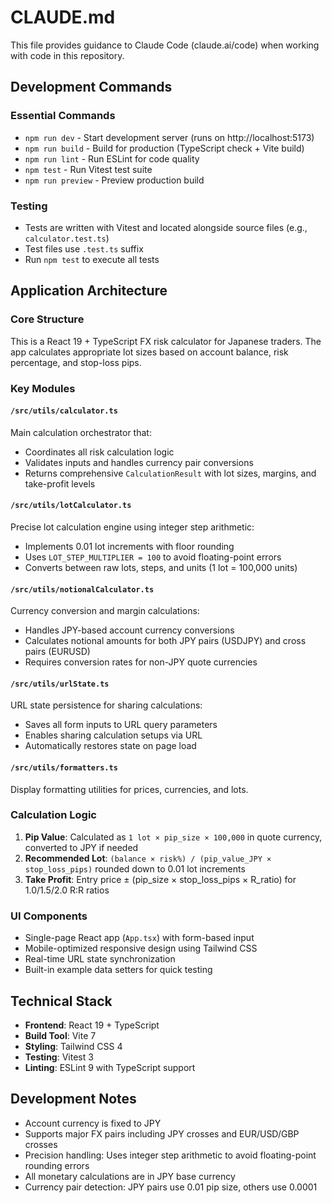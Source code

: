 # CLAUDE.md

This file provides guidance to Claude Code (claude.ai/code) when working with code in this repository.

## Development Commands

### Essential Commands
- `npm run dev` - Start development server (runs on http://localhost:5173)
- `npm run build` - Build for production (TypeScript check + Vite build)
- `npm run lint` - Run ESLint for code quality
- `npm test` - Run Vitest test suite
- `npm run preview` - Preview production build

### Testing
- Tests are written with Vitest and located alongside source files (e.g., `calculator.test.ts`)
- Test files use `.test.ts` suffix
- Run `npm test` to execute all tests

## Application Architecture

### Core Structure
This is a React 19 + TypeScript FX risk calculator for Japanese traders. The app calculates appropriate lot sizes based on account balance, risk percentage, and stop-loss pips.

### Key Modules

#### `/src/utils/calculator.ts`
Main calculation orchestrator that:
- Coordinates all risk calculation logic
- Validates inputs and handles currency pair conversions
- Returns comprehensive `CalculationResult` with lot sizes, margins, and take-profit levels

#### `/src/utils/lotCalculator.ts`
Precise lot calculation engine using integer step arithmetic:
- Implements 0.01 lot increments with floor rounding
- Uses `LOT_STEP_MULTIPLIER = 100` to avoid floating-point errors
- Converts between raw lots, steps, and units (1 lot = 100,000 units)

#### `/src/utils/notionalCalculator.ts`
Currency conversion and margin calculations:
- Handles JPY-based account currency conversions
- Calculates notional amounts for both JPY pairs (USDJPY) and cross pairs (EURUSD)
- Requires conversion rates for non-JPY quote currencies

#### `/src/utils/urlState.ts`
URL state persistence for sharing calculations:
- Saves all form inputs to URL query parameters
- Enables sharing calculation setups via URL
- Automatically restores state on page load

#### `/src/utils/formatters.ts`
Display formatting utilities for prices, currencies, and lots.

### Calculation Logic
1. **Pip Value**: Calculated as `1 lot × pip_size × 100,000` in quote currency, converted to JPY if needed
2. **Recommended Lot**: `(balance × risk%) / (pip_value_JPY × stop_loss_pips)` rounded down to 0.01 lot increments
3. **Take Profit**: Entry price ± (pip_size × stop_loss_pips × R_ratio) for 1.0/1.5/2.0 R:R ratios

### UI Components
- Single-page React app (`App.tsx`) with form-based input
- Mobile-optimized responsive design using Tailwind CSS
- Real-time URL state synchronization
- Built-in example data setters for quick testing

## Technical Stack
- **Frontend**: React 19 + TypeScript
- **Build Tool**: Vite 7
- **Styling**: Tailwind CSS 4
- **Testing**: Vitest 3
- **Linting**: ESLint 9 with TypeScript support

## Development Notes
- Account currency is fixed to JPY
- Supports major FX pairs including JPY crosses and EUR/USD/GBP crosses
- Precision handling: Uses integer step arithmetic to avoid floating-point rounding errors
- All monetary calculations are in JPY base currency
- Currency pair detection: JPY pairs use 0.01 pip size, others use 0.0001